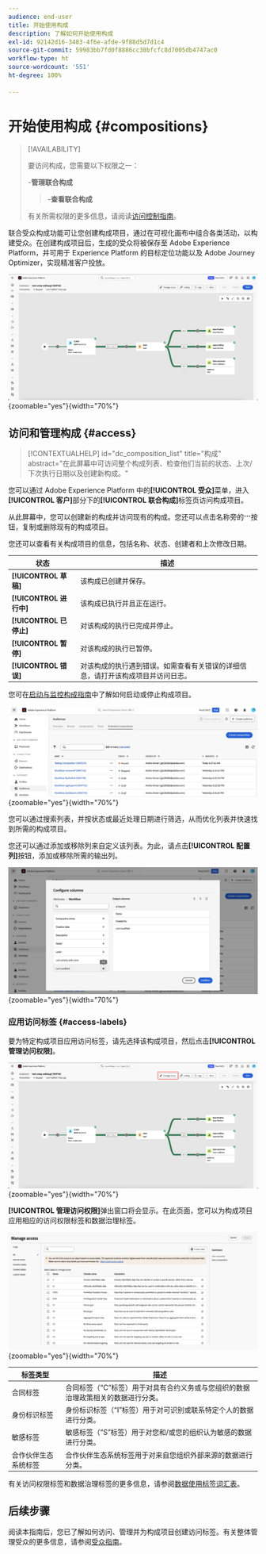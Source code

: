 ```yaml
---
audience: end-user
title: 开始使用构成
description: 了解如何开始使用构成
exl-id: 92142d16-3483-4f6e-afde-9f88d5d7d1c4
source-git-commit: 59983bb7fd0f8886cc38bfcfc8d7005db4747ac0
workflow-type: ht
source-wordcount: '551'
ht-degree: 100%

---
```


# 开始使用构成 {#compositions}

>[!AVAILABILITY]
>
>要访问构成，您需要以下权限之一：
>
>-**管理联合构成**
>>-**查看联合构成**
>
>有关所需权限的更多信息，请阅读[访问控制指南](/help/governance-privacy-security/access-control.md)。

联合受众构成功能可让您创建构成项目，通过在可视化画布中组合各类活动，以构建受众。在创建构成项目后，生成的受众将被保存至 Adobe Experience Platform，并可用于 Experience Platform 的目标定位功能以及 Adobe Journey Optimizer，实现精准客户投放。

![联合受众构成中展示了一个示例构成工作流。](assets/gs-compositions/composition-example.png){zoomable="yes"}{width="70%"}

## 访问和管理构成 {#access}

>[!CONTEXTUALHELP]
>id="dc_composition_list"
>title="构成"
>abstract="在此屏幕中可访问整个构成列表、检查他们当前的状态、上次/下次执行日期以及创建新构成。"

您可以通过 Adobe Experience Platform 中的&#x200B;**[!UICONTROL 受众]**&#x200B;菜单，进入&#x200B;**[!UICONTROL 客户]**&#x200B;部分下的&#x200B;**[!UICONTROL 联合构成]**&#x200B;标签页访问构成项目。

从此屏幕中，您可以创建新的构成并访问现有的构成。您还可以点击名称旁的![省略号](/help/assets/icons/more.png)按钮，复制或删除现有的构成项目。

您还可以查看有关构成项目的信息，包括名称、状态、创建者和上次修改日期。

| 状态 | 描述 |
| ------ | ----------- |
| **[!UICONTROL 草稿]** | 该构成已创建并保存。 |
| **[!UICONTROL 进行中]** | 该构成已执行并且正在运行。 |
| **[!UICONTROL 已停止]** | 对该构成的执行已完成并停止。 |
| **[!UICONTROL 暂停]** | 对该构成的执行已暂停。 |
| **[!UICONTROL 错误]** | 对该构成的执行遇到错误。如需查看有关错误的详细信息，请打开该构成项目并访问日志。 |

您可在[启动与监控构成指南](./start-monitor-composition.md)中了解如何启动或停止构成项目。

![系统会显示一份可用构成项目的列表。](assets/gs-compositions/compositions-list.png){zoomable="yes"}{width="70%"}

您可以通过搜索列表，并按状态或最近处理日期进行筛选，从而优化列表并快速找到所需的构成项目。

您还可以通过添加或移除列来自定义该列表。为此，请点击&#x200B;**[!UICONTROL 配置列]**&#x200B;按钮，添加或移除所需的输出列。

![系统会显示可添加到构成项目浏览页面的列的列表。](assets/gs-compositions/compositions-columns.png){zoomable="yes"}{width="70%"}

### 应用访问标签 {#access-labels}

要为特定构成项目应用访问标签，请先选择该构成项目，然后点击&#x200B;**[!UICONTROL 管理访问权限]**。

![在构成画布中，“管理访问权限”按钮已高亮显示。](assets/gs-compositions/select-manage-access.png){zoomable="yes"}{width="70%"}

**[!UICONTROL 管理访问权限]**&#x200B;弹出窗口将会显示。在此页面，您可以为构成项目应用相应的访问权限标签和数据治理标签。

![“管理访问权限”弹出窗口会显示。该窗口显示了可应用于构成项目的所有可用标签列表。](assets/gs-compositions/manage-access.png){zoomable="yes"}{width="70%"}

| 标签类型 | 描述 |
| ---------- | ----------- |
| 合同标签 | 合同标签（“C”标签）用于对具有合约义务或与您组织的数据治理政策相关的数据进行分类。 |
| 身份标识标签 | 身份标识标签（“I”标签）用于对可识别或联系特定个人的数据进行分类。 |
| 敏感标签 | 敏感标签（“S”标签）用于对您和/或您的组织认为敏感的数据进行分类。 |
| 合作伙伴生态系统标签 | 合作伙伴生态系统标签用于对来自您组织外部来源的数据进行分类。 |

有关访问权限标签和数据治理标签的更多信息，请参阅[数据使用标签词汇表](https://experienceleague.adobe.com/zh-hans/docs/experience-platform/data-governance/labels/reference)。

## 后续步骤

阅读本指南后，您已了解如何访问、管理并为构成项目创建访问标签。有关整体管理受众的更多信息，请参阅[受众指南](../start/audiences.md)。
